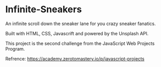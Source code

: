 # Infinite-Sneakers
An infinite scroll down the sneaker lane for you crazy sneaker fanatics.

Built with HTML, CSS, Javascrift and powered by the Unsplash API.

This project is the second challenge from the JavaScript Web Projects Program.

Refrence:  https://academy.zerotomastery.io/p/javascript-projects
